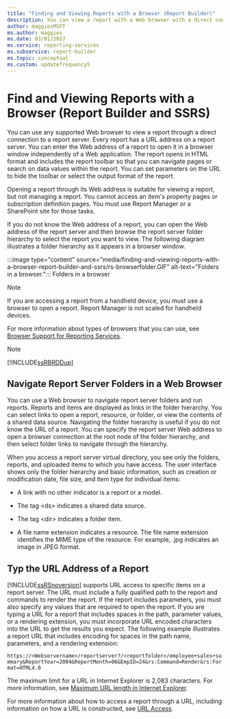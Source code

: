 ```yaml
---
title: "Finding and Viewing Reports with a Browser (Report Builder)"
description: You can view a report with a Web browser with a direct connection to a report server. The report includes the report toolbar, so you can navigate and search.
author: maggiesMSFT
ms.author: maggies
ms.date: 03/01/2017
ms.service: reporting-services
ms.subservice: report-builder
ms.topic: conceptual
ms.custom: updatefrequency5
---
```

# Find and Viewing Reports with a Browser (Report Builder and SSRS)

  You can use any supported Web browser to view a report through a direct connection to a report server. Every report has a URL address on a report server. You can enter the Web address of a report to open it in a browser window independently of a Web application. The report opens in HTML format and includes the report toolbar so that you can navigate pages or search on data values within the report. You can set parameters on the URL to hide the toolbar or select the output format of the report.

Opening a report through its Web address is suitable for viewing a report, but not managing a report. You cannot access an item's property pages or subscription definition pages. You must use Report Manager or a SharePoint site for those tasks.

If you do not know the Web address of a report, you can open the Web address of the report server and then browse the report server folder hierarchy to select the report you want to view. The following diagram illustrates a folder hierarchy as it appears in a browser window.

:::image type="content" source="media/finding-and-viewing-reports-with-a-browser-report-builder-and-ssrs/rs-browserfolder.GIF" alt-text="Folders in a browser.":::
Folders in a browser

> [!NOTE]  
> If you are accessing a report from a handheld device, you must use a browser to open a report. Report Manager is not scaled for handheld devices.

For more information about types of browsers that you can use, see [Browser Support for Reporting Services](../../reporting-services/browser-support-for-reporting-services-and-power-view.md).

> [!NOTE]  
> [!INCLUDE[ssRBRDDup](../../includes/ssrbrddup-md.md)]

## Navigate Report Server Folders in a Web Browser

You can use a Web browser to navigate report server folders and run reports. Reports and items are displayed as links in the folder hierarchy. You can select links to open a report, resource, or folder, or view the contents of a shared data source. Navigating the folder hierarchy is useful if you do not know the URL of a report. You can specify the report server Web address to open a browser connection at the root node of the folder hierarchy, and then select folder links to navigate through the hierarchy.

When you access a report server virtual directory, you see only the folders, reports, and uploaded items to which you have access. The user interface shows only the folder hierarchy and basic information, such as creation or modification date, file size, and item type for individual items:

- A link with no other indicator is a report or a model.

- The tag \<ds> indicates a shared data source.

- The tag \<dir> indicates a folder item.

- A file name extension indicates a resource. The file name extension identifies the MIME type of the resource. For example, .jpg indicates an image in JPEG format.

## Typ the URL Address of a Report

[!INCLUDE[ssRSnoversion](../../includes/ssrsnoversion-md.md)] supports URL access to specific items on a report server. The URL must include a fully qualified path to the report and commands to render the report. If the report includes parameters, you must also specify any values that are required to open the report. If you are typing a URL for a report that includes spaces in the path, parameter values, or a rendering extension, you must incorporate URL encoded characters into the URL to get the results you expect. The following example illustrates a report URL that includes encoding for spaces in the path name, parameters, and a rendering extension:

`https://<Webservername>/reportserver?/<reportfolder>/employee+sales+summary&ReportYear=2004&ReportMonth=06&EmpID=24&rs:Command=Render&rs:Format=HTML4.0`

The maximum limit for a URL in Internet Explorer is 2,083 characters. For more information, see [Maximum URL length in Internet Explorer](https://support.microsoft.com/kb/208427).

For more information about how to access a report through a URL, including information on how a URL is constructed, see [URL Access](../../reporting-services/url-access-ssrs.md).

